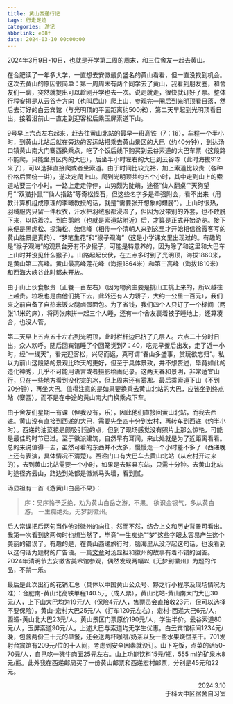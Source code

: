```yaml
---
title: 黄山西递行记
tags: 行走足迹
categories: 游记
abbrlink: e08f
date: 2024-03-10 00:00:00
---
```


2024年3月9日-10日，也就是开学第二周的周末，和三位舍友一起去黄山。

在合肥读了一年多大学，一直想去安徽最负盛名的黄山看看，但一直没找到机会。这次去黄山的原因很简单：第一周周末有两个同学去了黄山，我看到朋友圈，和舍友们一聊，突然就提出可以趁刚开学也去一次。说走就走，很快就订好了票。整体行程安排是从云谷寺方向（也叫后山）爬上山，参观完一圈后到光明顶看日落，然后去订好的白云宾馆（与光明顶的平面距离约500米），第二天早起到光明顶看日出，接着沿前山一直走到迎客松后乘玉屏索道下山。

9号早上六点左右起来，赶去往黄山北站的最早一班高铁（7：16），车程一个半小时，到黄山北站后就在旁边的客运站搭乘去黄山景区的大巴（约40分钟），到达汤口镇黄山南大门寨西换乘点，吃了个饭后线下购买到云谷索道的大巴车票（这段路不能爬，只能坐景区内的大巴），后坐半小时左右的大巴到云谷寺（此时海拔912米了），可以选择直接爬或者坐索道。由于时间比较充裕，加上索道比较贵（各种价格后面统一讲），遂决定爬上山。爬到光明顶共约五个小时，其中走到山上的索道站要三个小时。一路上走走停停，山势颇为陡峭，途径“仙人翻桌”“天狗望月”“双猫扑鼠”“仙人指路”等奇松怪石，但这些名字多是牵强附会，看不出来（用教计算机组成原理的李曦教授的话，就是“需要张开想象的翅膀”）。上山时很热，羽绒服内只留一件秋衣，汗水把羽绒服都浸湿了，但因为没带别的外套，也不敢脱下来，以防着凉。到白鹅岭（也就是索道站附近）后，才算是正式开始游览。接下来便是黑虎松、探海松、始信峰（相传一个清朝人来到这里才开始相信徐霞客写的黄山胜景是真的）、“梦笔生花”和“猴子观海”（这是小学课文里出现过的。有趣的是“猴子观海”的观景台旁有不少猴子，可能是特意养的，因为除了和这里和大巴车上山时并没见什么猴子）。山路起起伏伏，在五点多时到了光明顶，海拔1860米，是黄山第二高峰。黄山最高峰莲花峰（海报1864米）和第三高峰（海拔1810米）和西海大峡谷此时都未开放。

由于山上伙食极贵（正餐一百左右）（因为物资主要是挑山工挑上来的，所以越往上越贵。垃圾也是由他们挑下去，此外还有人力轿子，大约一公里一百元），我们来之前自备了自热米饭火腿卤蛋面包。为了省钱，我们四个人只订了一个标间（两张1.1米的床），将两张床拼一起三个人睡，还有一个舍友裹着被子睡地上，还算凑合，也没人管。

第二天早上五点五十左右到光明顶，此时栏杆边已挤了几层人。六点二十分时日出，众人欢呼。随后回宾馆睡了个回笼觉到7：40，吃完早餐后出发，走了近一小时，经“一线天”，看完迎客松，兴尽而返，真可谓“春山多盛事，赏玩欲忘归”。私以为前山这段路的景观比昨天的更好，但至于具体景致，并不想赘述，毕竟如此的造化神秀，几乎不可能用语言或者摄影绘画记录。这两天春和景明，非常适宜山行，只在一些地方看到没化完的冰，但上周末还有雾凇。最后乘索道下山（不到20分钟），再坐大巴。值得注意的是如果要换乘去黄山北站的大巴，应该坐到终点站（寨西），而不是在中途的黄山南大门换乘点下车。

由于舍友们星期一有课（但我没有，乐），因此他们直接回黄山北站，而我去西递。黄山没有直接到西递的大巴，需要先坐四十分到宏村，再转车到西递（约半小时）。西递的油菜花是颇吸引我的点，但到了现场感觉没有照片上那么惊艳，可能是最佳的时节已过。至于徽派建筑，自然早有耳闻，来此处就是为了近距离看看。总的来说值得一去，虽然可看的东西并不太多，慢慢走一个小时差不多了（西递晚上还有表演，具体情况不清楚）。西递门口有大巴车去黄山北站（从宏村开过来的），去到黄山北站需要一个小时，如果是去黟县东站，只需十分钟。去黄山北站时途径齐云山，路边到处都是徽派马头墙，看到腻。

汤显祖有一首《游黄山白岳不果》：

> 序：吴序怜予乏绝，劝为黄山白岳之游，不果。
> 欲识金银气，多从黄白游。
> 一生痴绝处，无梦到徽州。

后人常误把后两句当作他对徽州的向往，然而不然，结合上文和历史背景可看出。我第一次看到这两句时也想当然了，毕竟“一生痴绝”“梦”这些字眼太容易产生这个美丽的错误了。有趣的是，在黄山西递旅行时，脑海里从没浮起这句话，也没看到以这句话为题材的广告语。一篇[文章](https://www.zhihu.com/question/21942782/answer/397850326)对汤显祖和徽州的故事有着不错的回答。2024年清明节去安徽省美术馆参观，偶然发现两幅以《无梦到徽州》为题的作品，不禁一乐。

最后是此次出行的花销汇总（具体以中国黄山公众号、黟之行小程序及现场情况为准）：合肥南-黄山北高铁单程140.5元（成人票），黄山北站-黄山南大门大巴30元/人，上下山大巴均为19元/人（保险4元/人，售票员会直接收23元，但可以选择不要保险），黄山-宏村大巴25元/人（打车120元左右），宏村-西递大巴6元/人，西递-黄山北大巴23元/人。黄山景区门票原价190元/人，学生半价。云谷索道80元/人，玉屏索道90元/人。上述大巴与索道均无学生优惠。白云宾馆标间1234元/晚，包含两份三十元的早餐，还会送两杯咖啡/奶茶以及一些水果烧饼茶干。701发射台宾馆有209元/位的十人间，考虑到安全因素就没订。山下吃饭，点菜的话50-70元/人，自己吃一碗牛肉面25元左右。山上功能饮料15元/瓶，555 ml的矿泉水8元/瓶。此外我在西递邮局买了一份黄山邮票和西递宏村邮票，分别是45元和22元。

<div style="text-align: right;">2024.3.10<br/>于科大中区宿舍自习室</div>